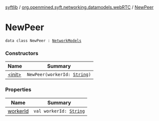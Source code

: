 [syftlib](../../index.md) / [org.openmined.syft.networking.datamodels.webRTC](../index.md) / [NewPeer](./index.md)

# NewPeer

`data class NewPeer : `[`NetworkModels`](../../org.openmined.syft.networking.datamodels/-network-models/index.md)

### Constructors

| Name | Summary |
|---|---|
| [&lt;init&gt;](-init-.md) | `NewPeer(workerId: `[`String`](https://kotlinlang.org/api/latest/jvm/stdlib/kotlin/-string/index.html)`)` |

### Properties

| Name | Summary |
|---|---|
| [workerId](worker-id.md) | `val workerId: `[`String`](https://kotlinlang.org/api/latest/jvm/stdlib/kotlin/-string/index.html) |
